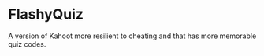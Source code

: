 # FlashyQuiz
A version of Kahoot more resilient to cheating and that has more memorable quiz codes.
